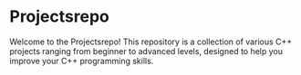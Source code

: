 # Projectsrepo
Welcome to the Projectsrepo! This repository is a collection of various C++ projects ranging from beginner to advanced levels, designed to help you improve your C++ programming skills.
